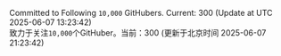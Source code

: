 Committed to Following `10,000` GitHubers. Current: <!-- FOLLOWING_COUNT -->300<!-- FOLLOWING_COUNT --> (Update at UTC <!-- LAST_UPDATED -->2025-06-07 13:23:42<!-- LAST_UPDATED -->)<br>
致力于关注`10,000`个GitHuber。当前：<!-- FOLLOWING_COUNT -->300<!-- FOLLOWING_COUNT --> (更新于北京时间 <!-- LAST_UPDATED_CST -->2025-06-07 21:23:42<!-- LAST_UPDATED_CST -->)
